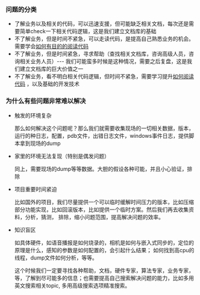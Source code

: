 ### 问题的分类
- 了解业务以及相关的代码，可以迅速支援，但可能缺乏相关文档，每次还是需要简单check一下相关代码逻辑，这是我们建立文档库的基础
- 不了解业务，但是时间不紧急，可以走读代码，是提高自己熟悉业务的机会。需要学会[如何有目的的阅读代码]()
- 不了解业务，但是时间紧急，寻求帮助（查找相关文档库，咨询高级人员，咨询相关业务人员）--- 我们可能蛮多时候是这种情况，需要之后复盘，这是我们建立文档库的巨大价值之一
- 不了解业务，看不明白相关代码逻辑，但时间不紧急，需要学习提升[如何阅读代码]() ，以及基础的开发技术

### 为什么有些问题非常难以解决
- 触发的环境复杂

    那么如何解决这个问题呢？那么我们就需要收集现场的一切相关数据，版本，运行的种日志，配置，pdb文件，出错日志文件，windows事件日志，提供脚本拿到现场的dump
- 家里的环境无法复现（特别是偶发问题）
    
    同上，需要现场的dump等等数据。大胆的假设各种可能，并且小心验证，排除
- 项目重要时间紧迫
    
    比如国外的项目，我们尽量提供一个可以临时缓解时间压力的版本，比如压缩部分功能实现，比如回滚版本，比如提供一个临时方案。然后我们再去收集资料，分析，猜测，
    排除，缩小问题范围，提高解决问题的效率。
- 知识盲区

    如具体硬件，如语音播报是如何烧录的，相机是如何与嵌入式同步的，定位的原理是什么，感知的参数是如何配置的，会引起什么结果；
    如何找到高cpu的线程，dump文件如何分析，等等。

    这个时候我们一定要寻找各种帮助，文档，硬件专家，算法专家，业务专家，等，了解到尽可能多的信息；也需要提高自己搜索解决问题的能力，比如多用英文搜索相关topic, 多用高级搜索选项精准搜索。